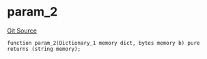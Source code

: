 # param_2
[Git Source](https://github.com/metacontract/mc/blob/main/src/devkit/Flattened.sol)


```solidity
function param_2(Dictionary_1 memory dict, bytes memory b) pure returns (string memory);
```

